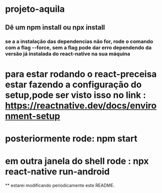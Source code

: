 # projeto-aquila


## Dê um npm install ou npx install 
### se a a instalação das dependencias não for, rode o comando com a flag --force,  sem a flag pode dar erro dependendo da versão já instalada do react-native na sua máquina

# para estar rodando o react-preceisa estar fazendo a configuração do setup,pode ser visto isso no link : https://reactnative.dev/docs/environment-setup


# posteriormente rode:  npm start
# em outra janela do shell rode : npx react-native run-android



** estarei modificando periodicamente este README.
